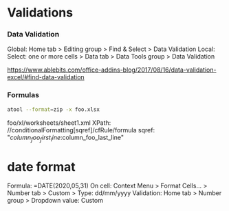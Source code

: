 # Validations

### Data Validation

Global: Home tab > Editing group > Find & Select > Data Validation
Local: Select: one or more cells > Data tab > Data Tools group > Data Validation

https://www.ablebits.com/office-addins-blog/2017/08/16/data-validation-excel/#find-data-validation

### Formulas

```bash
atool --format=zip -x foo.xlsx
```

foo/xl/worksheets/sheet1.xml
    XPath: //conditionalFormatting[sqref]/cfRule/formula
        sqref: "$column_foo_first_line:$column_foo_last_line"

# date format

Formula: =DATE(2020,05,31)
On cell: Context Menu > Format Cells... > Number tab > Custom > Type: dd/mm/yyyy 
Validation: Home tab > Number group > Dropdown value: Custom


